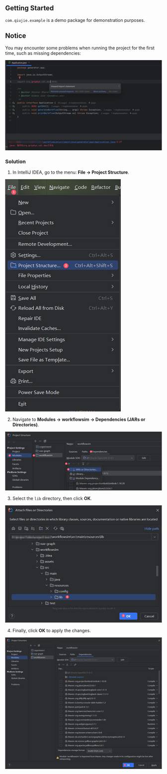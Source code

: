 ## Getting Started

`com.qiujie.example` is a demo package for demonstration purposes.

## Notice

You may encounter some problems when running the project for the first time, such as missing dependencies:

![](./assets/README-1749606283788.png)

### Solution

1. In IntelliJ IDEA, go to the menu: **File -> Project Structure**.

![](./assets/README-1749607912078.png)

2. Navigate to **Modules -> workflowsim -> Dependencies (JARs or Directories)**.

![](./assets/README-1749609072797.png)

3. Select the `lib` directory, then click **OK**.

![](./assets/README-1749607515937.png)

4. Finally, click **OK** to apply the changes.

![](./assets/README-1749608007815.png)










